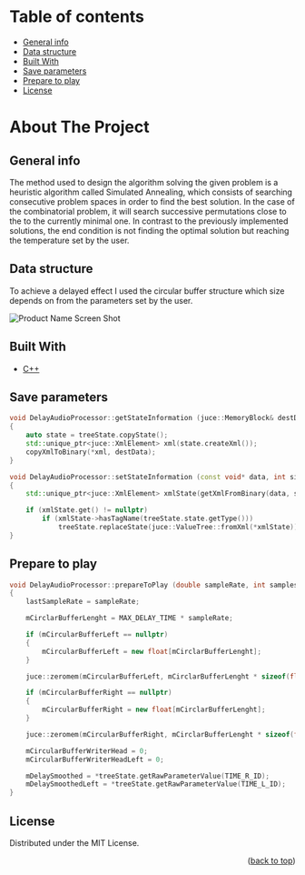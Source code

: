 # Table of contents
* [General info](#general-info)
* [Data structure](#data-structure)
* [Built With](#built-with)
* [Save parameters](#save-parameters)
* [Prepare to play](#prepare-to-play)
* [License](#license)

# About The Project

## General info

<p class="text-justify">
The method used to design the algorithm solving the given problem is a heuristic algorithm
called Simulated Annealing, which consists of searching consecutive problem spaces in order to find
the best solution. In the case of the combinatorial problem, it will search successive permutations close to the
to the currently minimal one. In contrast to the previously implemented solutions, the end condition is not
finding the optimal solution but reaching the temperature set by the user.
</p>

## Data structure

To achieve a delayed effect I used the circular buffer structure which size depends on from the parameters set by the user.

![Product Name Screen Shot](https://github.com/jarekkopaczewski/TwinEcho/blob/6ff12e2a9b27c65e19132080ee0411574d6aaddc/CircularBuffer.jpg)

## Built With

* [C++](https://isocpp.org/)

## Save parameters

```cpp
void DelayAudioProcessor::getStateInformation (juce::MemoryBlock& destData)
{
    auto state = treeState.copyState();
    std::unique_ptr<juce::XmlElement> xml(state.createXml());
    copyXmlToBinary(*xml, destData);
}

void DelayAudioProcessor::setStateInformation (const void* data, int sizeInBytes)
{
    std::unique_ptr<juce::XmlElement> xmlState(getXmlFromBinary(data, sizeInBytes));

    if (xmlState.get() != nullptr)
        if (xmlState->hasTagName(treeState.state.getType()))
            treeState.replaceState(juce::ValueTree::fromXml(*xmlState));
}
```

## Prepare to play

```cpp
void DelayAudioProcessor::prepareToPlay (double sampleRate, int samplesPerBlock)
{
    lastSampleRate = sampleRate;

    mCirclarBufferLenght = MAX_DELAY_TIME * sampleRate;

    if (mCircularBufferLeft == nullptr)
    {
        mCircularBufferLeft = new float[mCirclarBufferLenght];
    }

    juce::zeromem(mCircularBufferLeft, mCirclarBufferLenght * sizeof(float));

    if (mCircularBufferRight == nullptr)
    {
        mCircularBufferRight = new float[mCirclarBufferLenght];
    }

    juce::zeromem(mCircularBufferRight, mCirclarBufferLenght * sizeof(float));

    mCircularBufferWriterHead = 0;
    mCircularBufferWriterHeadLeft = 0;

    mDelaySmoothed = *treeState.getRawParameterValue(TIME_R_ID);
    mDelaySmoothedLeft = *treeState.getRawParameterValue(TIME_L_ID);
}
```

## License

Distributed under the MIT License.

<p align="right">(<a href="#top">back to top</a>)</p>
